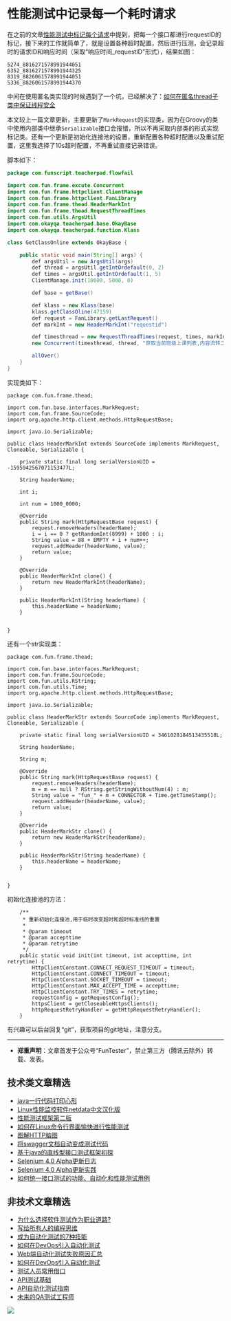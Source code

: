 # 性能测试中记录每一个耗时请求

在之前的文章[性能测试中标记每个请求](https://mp.weixin.qq.com/s/PokvzoLdVf_y9inlVXHJHQ)中提到，把每一个接口都进行requestID的标记，接下来的工作就简单了，就是设置各种超时配置，然后进行压测，会记录超时的请求ID和响应时间（采取“响应时间_requestID”形式），结果如图：

```
5274_8816271578991944051
6352_8816271578991944325
8319_8826061578991944051
5336_8826061578991944370
```
中间在使用匿名类实现的时候遇到了一个坑，已经解决了：[如何在匿名thread子类中保证线程安全](https://mp.weixin.qq.com/s/GCXx_-ummi0JfZQ7GTIxig)

本文较上一篇文章更新，主要更新了`MarkRequest`的实现类，因为在Groovy的类中使用内部类中继承`Serializable`接口会报错，所以不再采取内部类的形式实现标记类。还有一个更新是初始化连接池的设置，重新配置各种超时配置以及重试配置，这里我选择了10s超时配置，不再重试直接记录错误。

脚本如下：


```java
package com.funscript.teacherpad.flowfail

import com.fun.frame.excute.Concurrent
import com.fun.frame.httpclient.ClientManage
import com.fun.frame.httpclient.FanLibrary
import com.fun.frame.thead.HeaderMarkInt
import com.fun.frame.thead.RequestThreadTimes
import com.fun.utils.ArgsUtil
import com.okayqa.teacherpad.base.OkayBase
import com.okayqa.teacherpad.function.Klass

class GetClassOnline extends OkayBase {

    public static void main(String[] args) {
        def argsUtil = new ArgsUtil(args)
        def thread = argsUtil.getIntOrdefault(0, 2)
        def times = argsUtil.getIntOrdefault(1, 5)
        ClientManage.init(10000, 5000, 0)

        def base = getBase()

        def klass = new Klass(base)
        klass.getClassOline(47159)
        def request = FanLibrary.getLastRequest()
        def markInt = new HeaderMarkInt("requestid")

        def timesthread = new RequestThreadTimes(request, times, markInt)
        new Concurrent(timesthread, thread, "获取当前班级上课列表,内容流转二期压测接口").start()

        allOver()
    }
}

```

实现类如下：


```
package com.fun.frame.thead;

import com.fun.base.interfaces.MarkRequest;
import com.fun.frame.SourceCode;
import org.apache.http.client.methods.HttpRequestBase;

import java.io.Serializable;

public class HeaderMarkInt extends SourceCode implements MarkRequest, Cloneable, Serializable {

    private static final long serialVersionUID = -1595942567071153477L;

    String headerName;

    int i;

    int num = 1000_0000;

    @Override
    public String mark(HttpRequestBase request) {
        request.removeHeaders(headerName);
        i = i == 0 ? getRandomInt(8999) + 1000 : i;
        String value = 88 + EMPTY + i + num++;
        request.addHeader(headerName, value);
        return value;
    }

    @Override
    public HeaderMarkInt clone() {
        return new HeaderMarkInt(headerName);
    }

    public HeaderMarkInt(String headerName) {
        this.headerName = headerName;
    }


}
```

还有一个str实现类：

```
package com.fun.frame.thead;

import com.fun.base.interfaces.MarkRequest;
import com.fun.frame.SourceCode;
import com.fun.utils.RString;
import com.fun.utils.Time;
import org.apache.http.client.methods.HttpRequestBase;

import java.io.Serializable;

public class HeaderMarkStr extends SourceCode implements MarkRequest, Cloneable, Serializable {

    private static final long serialVersionUID = 3461028184513435518L;

    String headerName;

    String m;

    @Override
    public String mark(HttpRequestBase request) {
        request.removeHeaders(headerName);
        m = m == null ? RString.getStringWithoutNum(4) : m;
        String value = "fun_" + m + CONNECTOR + Time.getTimeStamp();
        request.addHeader(headerName, value);
        return value;
    }

    @Override
    public HeaderMarkStr clone() {
        return new HeaderMarkStr(headerName);
    }

    public HeaderMarkStr(String headerName) {
        this.headerName = headerName;
    }


}

```

初始化连接池的方法：


```
    /**
     * 重新初始化连接池,用于临时改变超时和超时标准线的重置
     *
     * @param timeout
     * @param accepttime
     * @param retrytime
     */
    public static void init(int timeout, int accepttime, int retrytime) {
        HttpClientConstant.CONNECT_REQUEST_TIMEOUT = timeout;
        HttpClientConstant.CONNECT_TIMEOUT = timeout;
        HttpClientConstant.SOCKET_TIMEOUT = timeout;
        HttpClientConstant.MAX_ACCEPT_TIME = accepttime;
        HttpClientConstant.TRY_TIMES = retrytime;
        requestConfig = getRequestConfig();
        httpsClient = getCloseableHttpsClients();
        httpRequestRetryHandler = getHttpRequestRetryHandler();
    }
```

有兴趣可以后台回复“git”，获取项目的git地址，注意分支。

---
* **郑重声明**：文章首发于公众号“FunTester”，禁止第三方（腾讯云除外）转载、发表。

## 技术类文章精选

- [java一行代码打印心形](https://mp.weixin.qq.com/s/QPSryoSbViVURpSa9QXtpg)
- [Linux性能监控软件netdata中文汉化版](https://mp.weixin.qq.com/s/fdXtK-5WwKnxjLZdyg6-nA)
- [性能测试框架第二版](https://mp.weixin.qq.com/s/JPyGQ2DRC6EVBmZkxAoVWA)
- [如何在Linux命令行界面愉快进行性能测试](https://mp.weixin.qq.com/s/fwGqBe1SpA2V0lPfAOd04Q)
- [图解HTTP脑图](https://mp.weixin.qq.com/s/100Vm8FVEuXs0x6rDGTipw)
- [将swagger文档自动变成测试代码](https://mp.weixin.qq.com/s/SY8mVenj0zMe5b47GS9VSQ)
- [基于java的直线型接口测试框架初探](https://mp.weixin.qq.com/s/xhg4exdb1G18-nG5E7exkQ)
- [Selenium 4.0 Alpha更新日志](https://mp.weixin.qq.com/s/tU7sm-pcbpRNwDU9D3OVTQ)
- [Selenium 4.0 Alpha更新实践](https://mp.weixin.qq.com/s/yT9wpO5o5aWBUus494TIHw)
- [如何统一接口测试的功能、自动化和性能测试用例](https://mp.weixin.qq.com/s/1xqtXNVw7BdUa03nVcsMTg)

## 非技术文章精选

- [为什么选择软件测试作为职业道路?](https://mp.weixin.qq.com/s/o83wYvFUvy17kBPLDO609A)
- [写给所有人的编程思维](https://mp.weixin.qq.com/s/Oj33UCnYfbUgzsBzEm2GPQ)
- [成为自动化测试的7种技能](https://mp.weixin.qq.com/s/e-HAGMO0JLR7VBBWLvk0dQ)
- [如何在DevOps引入自动化测试](https://mp.weixin.qq.com/s/MclK3VvMN1dsiXXJO8g7ig)
- [Web端自动化测试失败原因汇总](https://mp.weixin.qq.com/s/qzFth-Q9e8MTms1M8L5TyA)
- [如何在DevOps引入自动化测试](https://mp.weixin.qq.com/s/MclK3VvMN1dsiXXJO8g7ig)
- [测试人员常用借口](https://mp.weixin.qq.com/s/0k_Ciud2sOpRb5PPiVzECw)
- [API测试基础](https://mp.weixin.qq.com/s/bkbUEa9CF21xMYSlhPcULw)
- [API自动化测试指南](https://mp.weixin.qq.com/s/uy_Vn_ZVUEu3YAI1gW2T_A)
- [未来的QA测试工程师](https://mp.weixin.qq.com/s/ngL4sbEjZm7OFAyyWyQ3nQ)


![](https://mmbiz.qpic.cn/mmbiz_jpg/13eN86FKXzCMW6WN4Wch71qNtGQvxLRSGejZpr37OWa7CDYg5e4ZeanaGWuBgRAX3jicJNIhcyyZPXbKByXcl7w/640?wx_fmt=jpeg&tp=webp&wxfrom=5&wx_lazy=1&wx_co=1)
